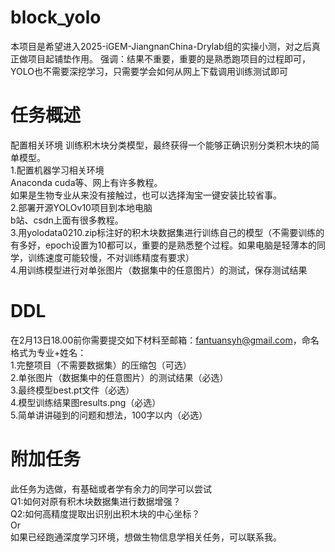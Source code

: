 # block_yolo
本项目是希望进入2025-iGEM-JiangnanChina-Drylab组的实操小测，对之后真正做项目起铺垫作用。 
强调：结果不重要，重要的是熟悉跑项目的过程即可，YOLO也不需要深挖学习，只需要学会如何从网上下载调用训练测试即可
# 任务概述
配置相关环境 训练积木块分类模型，最终获得一个能够正确识别分类积木块的简单模型。    
1.配置机器学习相关环境  
Anaconda cuda等、网上有许多教程。  
如果是生物专业从来没有接触过，也可以选择淘宝一键安装比较省事。  
2.部署开源YOLOv10项目到本地电脑  
b站、csdn上面有很多教程。  
3.用yolodata0210.zip标注好的积木块数据集进行训练自己的模型（不需要训练的有多好，epoch设置为10都可以，重要的是熟悉整个过程。如果电脑是轻薄本的同学，训练速度可能较慢，不对训练精度有要求）  
4.用训练模型进行对单张图片（数据集中的任意图片）的测试，保存测试结果  
# DDL    
在2月13日18.00前你需要提交如下材料至邮箱：fantuansyh@gmail.com，命名格式为专业+姓名：  
1.完整项目（不需要数据集）的压缩包（可选）  
2.单张图片（数据集中的任意图片）的测试结果（必选）  
3.最终模型best.pt文件（必选）  
4.模型训练结果图results.png（必选）  
5.简单讲讲碰到的问题和想法，100字以内（必选）
# 附加任务
此任务为选做，有基础或者学有余力的同学可以尝试  
Q1:如何对原有积木块数据集进行数据增强？  
Q2:如何高精度提取出识别出积木块的中心坐标？  
Or  
如果已经跑通深度学习环境，想做生物信息学相关任务，可以联系我。
